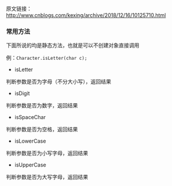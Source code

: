 原文链接：http://www.cnblogs.com/kexing/archive/2018/12/16/10125710.html
### 常用方法

下面所说的均是静态方法，也就是可以不创建对象直接调用

例：`Character.isLetter(char c);`

- isLetter

判断参数是否为字母（不分大小写），返回结果

- isDigit

判断参数是否为数字，返回结果

- isSpaceChar

判断参数是否为空格，返回结果

- isLowerCase

判断参数是否为小写字母，返回结果

- isUpperCase

判断参数是否为大写字母，返回结果